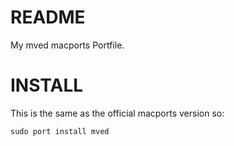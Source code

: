 # README

My mved macports Portfile.

# INSTALL

This is the same as the official macports version so:

    sudo port install mved

